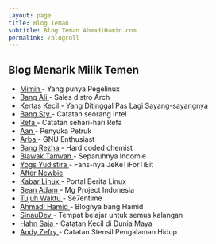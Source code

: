 ```yaml
---
layout: page
title: Blog Teman
subtitle: Blog Teman AhmadiHamid.com
permalink: /blogroll
---
```


<h2>Blog Menarik Milik Temen</h2>
<ul class="tag_box">
    <li> <a href="https://rizaumami.github.io"> Mimin </a> - Yang punya Pegelinux</li>
    <li> <a href="https://situsali.com"> Bang Ali </a> - Sales distro Arch</li>
    <li> <a href="https://bluemeda.web.id"> Kertas Kecil </a> - Yang Ditinggal Pas Lagi Sayang-sayangnya</li>
    <li> <a href="https://nsetyo.com"> Bang Sty </a> - Catatan seorang intel</li>
    <li> <a href="https://muhammadrefa.wordpress.com"> Refa </a> - Catatan sehari-hari Refa</li>
    <li> <a href="https://petruknisme.com"> Aan </a> - Penyuka Petruk</li>
    <li> <a href="https://arba.nothinux.id"> Arba </a> - GNU Enthusiast</li>
    <li> <a href="https://rezhajulio.id"> Bang Rezha </a> - Hard coded chemist</li>
    <li> <a href="https://farahclara.id"> Biawak Tamvan </a> - Separuhnya Indomie</li>
    <li> <a href="https://yogayudistira.id/">Yogs Yudistira </a> - Fans-nya JeKeTiForTiEit</li>
    <li> <a href="https://www.afternewbie.com/"> After Newbie </a></li>
    <li> <a href="https://kabarlinux.web.id/"> Kabar Linux </a> - Portal Berita Linux</li>
    <li> <a href="https://aincuyblogindonesia.blogspot.com/"> Sean Adam </a> - Mg Project Indonesia</li>
    <li> <a href="https://se7entime.wordpress.com/"> Tujuh Waktu </a> - Se7entime</li>
    <li> <a href="https://ahmadihamid.com/"> Ahmadi Hamid </a> - Blognya bang Hamid</li>
    <li> <a href="https://sinaudev.org/"> SinauDev </a> - Tempat belajar untuk semua kalangan</li>
    <li> <a href="https://ha.hn.web.id/"> Hahn Saja </a> - Catatan Kecil di Dunia Maya </li>
    <li> <a href="https://andyzs.net"> Andy Zefry </a> - Catatan Stensil Pengalaman Hidup </li>
</ul>
